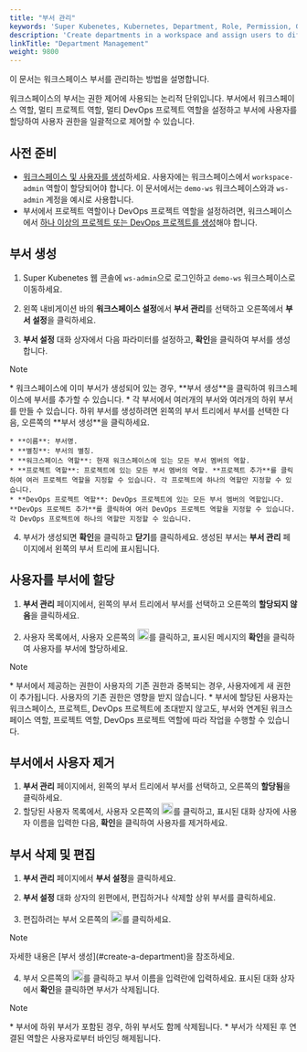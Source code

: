 ```yaml
---
title: "부서 관리"
keywords: 'Super Kubenetes, Kubernetes, Department, Role, Permission, Group'
description: 'Create departments in a workspace and assign users to different departments to implement permission control.'
linkTitle: "Department Management"
weight: 9800
---
```


이 문서는 워크스페이스 부서를 관리하는 방법을 설명합니다.

워크스페이스의 부서는 권한 제어에 사용되는 논리적 단위입니다. 부서에서 워크스페이스 역할, 멀티 프로젝트 역할, 멀티 DevOps 프로젝트 역할을 설정하고 부서에 사용자를 할당하여 사용자 권한을 일괄적으로 제어할 수 있습니다.

## 사전 준비

- [워크스페이스 및 사용자를 생성](../../quick-start/create-workspace-and-project/)하세요. 사용자에는 워크스페이스에서 `workspace-admin` 역할이 할당되어야 합니다. 이 문서에서는 `demo-ws` 워크스페이스와과 `ws-admin` 계정을 예시로 사용합니다.
- 부서에서 프로젝트 역할이나 DevOps 프로젝트 역할을 설정하려면, 워크스페이스에서 [하나 이상의 프로젝트 또는 DevOps 프로젝트를 생성](../../quick-start/create-workspace-and-project/)해야 합니다.

## 부서 생성

1. Super Kubenetes 웹 콘솔에 `ws-admin`으로 로그인하고 `demo-ws` 워크스페이스로 이동하세요.

2. 왼쪽 내비게이션 바의 **워크스페이스 설정**에서 **부서 관리**를 선택하고 오른쪽에서 **부서 설정**을 클릭하세요.

3. **부서 설정** 대화 상자에서 다음 파라미터를 설정하고, **확인**을 클릭하여 부서를 생성합니다.

  <div className="notices note">
    <p>Note</p>
    <div>
      * 워크스페이스에 이미 부서가 생성되어 있는 경우, **부서 생성**을 클릭하여 워크스페이스에 부서를 추가할 수 있습니다.
      * 각 부서에서 여러개의 부서와 여러개의 하위 부서를 만들 수 있습니다. 하위 부서를 생성하려면 왼쪽의 부서 트리에서 부서를 선택한 다음, 오른쪽의 **부서 생성**을 클릭하세요.
    </div>
  </div>


    * **이름**: 부서명.
    * **별칭**: 부서의 별칭.
    * **워크스페이스 역할**: 현재 워크스페이스에 있는 모든 부서 멤버의 역할.
    * **프로젝트 역할**: 프로젝트에 있는 모든 부서 멤버의 역할. **프로젝트 추가**를 클릭하여 여러 프로젝트 역할을 지정할 수 있습니다. 각 프로젝트에 하나의 역할만 지정할 수 있습니다.
    * **DevOps 프로젝트 역할**: DevOps 프로젝트에 있는 모든 부서 멤버의 역할입니다. **DevOps 프로젝트 추가**를 클릭하여 여러 DevOps 프로젝트 역할을 지정할 수 있습니다. 각 DevOps 프로젝트에 하나의 역할만 지정할 수 있습니다.

4. 부서가 생성되면 **확인**을 클릭하고 **닫기**를 클릭하세요. 생성된 부서는 **부서 관리** 페이지에서 왼쪽의 부서 트리에 표시됩니다.

## 사용자를 부서에 할당

1. **부서 관리** 페이지에서, 왼쪽의 부서 트리에서 부서를 선택하고 오른쪽의 **할당되지 않음**을 클릭하세요.

2. 사용자 목록에서, 사용자 오른쪽의 <img src="/dist/assets/docs/v3.3/workspace-administration/department-management/assign.png" height="20px">를 클릭하고, 표시된 메시지의 **확인**을 클릭하여 사용자를 부서에 할당하세요.

  <div className="notices note">
    <p>Note</p>
    <div>
      * 부서에서 제공하는 권한이 사용자의 기존 권한과 중복되는 경우, 사용자에게 새 권한이 추가됩니다. 사용자의 기존 권한은 영향을 받지 않습니다.
      * 부서에 할당된 사용자는 워크스페이스, 프로젝트, DevOps 프로젝트에 초대받지 않고도, 부서와 연계된 워크스페이스 역할, 프로젝트 역할, DevOps 프로젝트 역할에 따라 작업을 수행할 수 있습니다.
    </div>
  </div>

## 부서에서 사용자 제거

1. **부서 관리** 페이지에서, 왼쪽의 부서 트리에서 부서를 선택하고, 오른쪽의 **할당됨**을 클릭하세요.
2. 할당된 사용자 목록에서, 사용자 오른쪽의 <img src="/dist/assets/docs/v3.3/workspace-administration/department-management/remove.png" height="20px">를 클릭하고, 표시된 대화 상자에 사용자 이름을 입력한 다음, **확인**을 클릭하여 사용자를 제거하세요.

## 부서 삭제 및 편집

1. **부서 관리** 페이지에서 **부서 설정**을 클릭하세요.

2. **부서 설정** 대화 상자의 왼편에서, 편집하거나 삭제할 상위 부서를 클릭하세요.

3. 편집하려는 부서 오른쪽의 <img src="/dist/assets/docs/v3.3/workspace-administration/department-management/edit.png" height="20px">를 클릭하세요.

  <div className="notices note">
    <p>Note</p>
    <div>
      자세한 내용은 [부서 생성](#create-a-department)을 참조하세요.
    </div>
  </div>

4. 부서 오른쪽의 <img src="/dist/assets/docs/v3.3/workspace-administration/department-management/remove.png" height="20px">를 클릭하고 부서 이름을 입력란에 입력하세요. 표시된 대화 상자에서 **확인**을 클릭하면 부서가 삭제됩니다.

  <div className="notices note">
    <p>Note</p>
    <div>
      * 부서에 하위 부서가 포함된 경우, 하위 부서도 함께 삭제됩니다.
      * 부서가 삭제된 후 연결된 역할은 사용자로부터 바인딩 해제됩니다.
    </div>
  </div>
